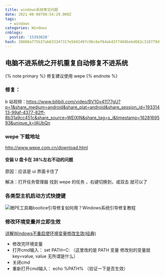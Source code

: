 ```yaml
---
title: windows系统常见问题
date: 2021-08-06T08:54:29.000Z
tags:
  - windows
categories: Windows
cnblogs:
  postid: '15393028'
hash: 38888a775b37ab633347317e5b92497c96c6ef64ab43f7404bebd682c318779d
---
```


## 电脑不进系统之开机重复自动修复不进系统

{% note primary %} 修复建议使用 wepe {% endnote %}

### 修复：

b 站视频：https://www.bilibili.com/video/BV1Gv41177gU?p=1&share_medium=android&share_plat=android&share_session_id=19331413-99af-4377-82ff-8b31a9cc451c&share_source=WEIXIN&share_tag=s_i&timestamp=1628169593&unique_k=IAUbQn

### wepe 下载地址

http://www.wepe.com.cn/download.html

#### 安装 U 盘卡在 38%左右不动的问题

原因：应该是 ui 界面卡住了

解决：打开任务管理器 找到 wepe 的任务 ，右键切换到，或双击 就可以了

### 各类型主机启动方式快捷键

![微PE工具箱bootice引导修复如何用？Windows系统引导修复教程](https://bitbw.top/public/img/my_gallery/%E7%94%B5%E8%84%91%E5%93%81%E7%89%8C%E7%9A%84%E5%BC%80%E6%9C%BA%E7%83%AD%E9%94%AE1-200P31H100463.jpg)

### 修改环境变量并立即生效

[详解Windows不重启使环境变量修改生效(经典)](http://www.wjhsh.net/zht-blog-p-4033951.html)

- 修改完环境变量
- 打开cmd输入： set PATH=C:  （这里改的是 PATH 变量 修改别的变量就 key=value, value 无所谓是什么）
- 关闭cmd
- 重新打开cmd输入： echo %PATH% （验证一下是否生效）
